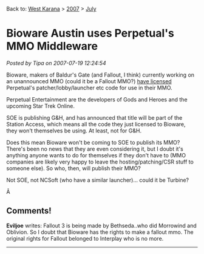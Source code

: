 Back to: [West Karana](/posts/westkarana.md) > [2007](/posts/2007/westkarana.md) > [July](./westkarana.md)
# Bioware Austin uses Perpetual's MMO Middleware

*Posted by Tipa on 2007-07-19 12:24:54*

Bioware, makers of Baldur's Gate (and Fallout, I think) currently working on an unannounced MMO (could it be a Fallout MMO?) [have licensed](http://www.developmag.com/news/28158/Another-tech-buy-for-BioWare) Perpetual's patcher/lobby/launcher etc code for use in their MMO.

Perpetual Entertainment are the developers of Gods and Heroes and the upcoming Star Trek Online.

SOE is publishing G&H, and has announced that title will be part of the Station Access, which means all the code they just licensed to Bioware, they won't themselves be using. At least, not for G&H.

Does this mean Bioware won't be coming to SOE to publish its MMO? There's been no news that they are even considering it, but I doubt it's anything anyone wants to do for themselves if they don't have to (MMO companies are likely very happy to leave the hosting/patching/CSR stuff to someone else). So who, then, will publish their MMO?

Not SOE, not NCSoft (who have a similar launcher)... could it be Turbine?

Â 
## Comments!

**Eviljoe** writes: Fallout 3 is being made by Bethseda..who did Morrowind and Oblivion. So I doubt that Bioware has the rights to make a fallout mmo. The original rights for Fallout belonged to Interplay who is no more.

---

